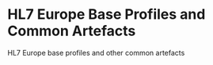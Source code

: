 # HL7 Europe Base Profiles and Common Artefacts
HL7 Europe base profiles and other common artefacts
